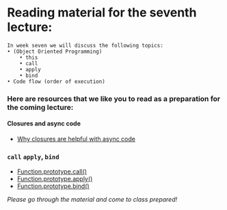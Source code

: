 # Reading material for the seventh lecture:

```
In week seven we will discuss the following topics:
• (Object Oriented Programming)
    • this
    • call
    • apply
    • bind
• Code flow (order of execution)

```

### Here are resources that we like you to read as a preparation for the coming lecture:

#### Closures and async code
- [Why closures are helpful with async code](http://stackoverflow.com/questions/13343340/calling-an-asynchronous-function-within-a-for-loop-in-javascript)

### `call` `apply`, `bind`
- [Function.prototype.call()](https://developer.mozilla.org/en-US/docs/Web/JavaScript/Reference/Global_Objects/Function/call)
- [Function.prototype.apply()](https://developer.mozilla.org/en-US/docs/Web/JavaScript/Reference/Global_Objects/Function/apply)
- [Function.prototype.bind()](https://developer.mozilla.org/en-US/docs/Web/JavaScript/Reference/Global_Objects/Function/bind)

_Please go through the material and come to class prepared!_







